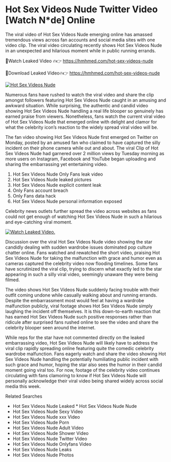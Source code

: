 ﻿# Hot Sex Videos Nude Twitter Video [Watch N*de] Online

The viral video of ﻿Hot Sex Videos Nude emerging online has amassed tremendous views across fan accounts and social media sites with one video clip. The viral video circulating recently shows ﻿Hot Sex Videos Nude in an unexpected and hilarious moment while in public running errands. 

🔴Watch Leaked Video 🔥👉  https://hmhmed.com/hot-sex-videos-nude 

🔴Download Leaked Video🔥👉  https://hmhmed.com/hot-sex-videos-nude 

[![Hot Sex Videos Nude](https://i.imgur.com/dJHk4Zq.gif)](https://hmhmed.com/hot-sex-videos-nude)

Numerous fans have rushed to watch the viral video and share the clip amongst followers featuring ﻿Hot Sex Videos Nude caught in an amusing and awkward situation. While surprising, the authentic and candid video showing ﻿Hot Sex Videos Nude handling a real life blooper so genuinely has earned praise from viewers. Nonetheless, fans watch the current viral video of ﻿Hot Sex Videos Nude that emerged online with delight and clamor for what the celebrity icon’s reaction to the widely spread viral video will be.

The fan video showing ﻿Hot Sex Videos Nude first emerged on Twitter on Monday, posted by an amused fan who claimed to have captured the silly incident on their phone camera while out and about. The viral Clip of ﻿Hot Sex Videos Nude had garnered over 2 million views by Tuesday morning as more users on Instagram, Facebook and YouTube began uploading and sharing the embarrassing yet entertaining video. 

1. ﻿Hot Sex Videos Nude Only Fans leak video
2. ﻿Hot Sex Videos Nude leaked pictures
3. ﻿Hot Sex Videos Nude explicit content leak
4. Only Fans account breach
5. Only Fans data hack
6. ﻿Hot Sex Videos Nude personal information exposed

Celebrity news outlets further spread the video across websites as fans could not get enough of watching ﻿Hot Sex Videos Nude in such a hilarious and eye-catching viral moment. 

[![Watch Leaked Video.](https://miro.medium.com/v2/resize:fit:828/format:webp/1*cilzJN44JGOrTw9NJCrNHA.gif "Watch Leaked Video")](https://hmhmed.com/hot-sex-videos-nude)

Discussion over the viral ﻿Hot Sex Videos Nude video showing the star candidly dealing with sudden wardrobe issues dominated pop culture chatter online. Fans watched and rewatched the short video, praising ﻿Hot Sex Videos Nude for taking the malfunction with grace and humor even as cameras captured the celebrity video now flooding timelines. Some fans have scrutinized the viral clip, trying to discern what exactly led to the star appearing in such a silly viral video, seemingly unaware they were being filmed.

The video shows ﻿Hot Sex Videos Nude suddenly facing trouble with their outfit coming undone while casually walking about and running errands. Despite the embarrassment most would feel at having a wardrobe malfunction publicly, viral footage shows ﻿Hot Sex Videos Nude simply laughing the incident off themselves. It is this down-to-earth reaction that has earned ﻿Hot Sex Videos Nude such positive responses rather than ridicule after surprised fans rushed online to see the video and share the celebrity blooper seen around the internet.  

While reps for the star have not commented directly on the leaked embarrassing video, ﻿Hot Sex Videos Nude will likely have to address the viral clip rapidly spreading online featuring quite the comedic celebrity wardrobe malfunction. Fans eagerly watch and share the video showing ﻿Hot Sex Videos Nude handling the potentially humiliating public incident with such grace and humor, hoping the star also sees the humor in their candid moment going viral too. For now, footage of the celebrity video continues circulating with fans clamoring to know if ﻿Hot Sex Videos Nude will personally acknowledge their viral video being shared widely across social media this week.

Related Searches
* ﻿Hot Sex Videos Nude Leaked
﻿* Hot Sex Videos Nude Nude
* ﻿Hot Sex Videos Nude Sexy Video
* ﻿Hot Sex Videos Nude xxx Video
* ﻿Hot Sex Videos Nude Porn
* ﻿Hot Sex Videos Nude Adult Video
* ﻿Hot Sex Videos Nude Shower Video
* ﻿Hot Sex Videos Nude Twitter Video
* ﻿Hot Sex Videos Nude Onlyfans Video
* ﻿Hot Sex Videos Nude Leaks
* ﻿Hot Sex Videos Nude Photos